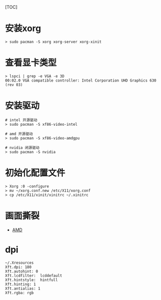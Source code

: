 [TOC]

# 安装xorg
```
> sudo pacman -S xorg xorg-server xorg-xinit
```

# 查看显卡类型
```
> lspci | grep -e VGA -e 3D
00:02.0 VGA compatible controller: Intel Corporation UHD Graphics 630 (rev 03)
```

# 安装驱动
```
# intel 开源驱动
> sudo pacman -S xf86-video-intel

# amd 开源驱动
> sudo pacman -S xf86-video-amdgpu

# nvidia 闭源驱动
> sudo pacman -S nvidia
```

# 初始化配置文件
```
> Xorg :0 -configure
> mv ~/xorg.conf.new /etc/X11/xorg.conf
> cp /etc/X11/xinit/xinitrc ~/.xinitrc
```

# 画面撕裂
+ [AMD](https://wiki.archlinux.org/title/Ryzen_(%E7%AE%80%E4%BD%93%E4%B8%AD%E6%96%87))


# dpi
```
~/.Xresources
Xft.dpi: 180
Xft.autohint: 0
Xft.lcdfilter:  lcddefault
Xft.hintstyle:  hintfull
Xft.hinting: 1
Xft.antialias: 1
Xft.rgba: rgb
```